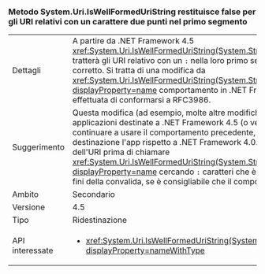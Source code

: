 ### <a name="systemuriiswellformeduristring-method-returns-false-for-relative-uris-with-a-colon-char-in-first-segment"></a>Metodo System.Uri.IsWellFormedUriString restituisce false per gli URI relativi con un carattere due punti nel primo segmento

|   |   |
|---|---|
|Dettagli|A partire da .NET Framework 4.5 <xref:System.Uri.IsWellFormedUriString(System.String,System.UriKind)> tratterà gli URI relativo con un <code>:</code> nella loro primo segmento come non corretto. Si tratta di una modifica da <xref:System.Uri.IsWellFormedUriString(System.String,System.UriKind)?displayProperty=name> comportamento in .NET Framework 4.0 che è stata effettuata di conformarsi a RFC3986.|
|Suggerimento|Questa modifica (ad esempio, molte altre modifiche URI) influiranno solo applicazioni destinate a .NET Framework 4.5 (o versione successivo). Per continuare a usare il comportamento precedente, scegliere come destinazione l'app rispetto a .NET Framework 4.0. In alternativa, analizzare dell'URI prima di chiamare <xref:System.Uri.IsWellFormedUriString(System.String,System.UriKind)?displayProperty=name> cercando <code>:</code> caratteri che è possibile rimuovere ai fini della convalida, se è consigliabile che il comportamento precedente.|
|Ambito|Secondario|
|Versione|4.5|
|Tipo|Ridestinazione|
|API interessate|<ul><li><xref:System.Uri.IsWellFormedUriString(System.String,System.UriKind)?displayProperty=nameWithType></li></ul>|


